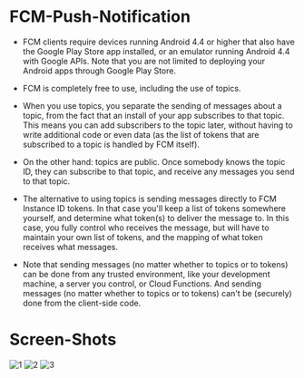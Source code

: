 # FCM-Push-Notification

* FCM clients require devices running Android 4.4 or higher that also have the Google Play Store app installed, or an emulator running Android 4.4 with Google APIs. Note that you are not limited to deploying your Android apps through Google Play Store.

* FCM is completely free to use, including the use of topics.

* When you use topics, you separate the sending of messages about a topic, from the fact that an install of your app subscribes to that topic. This means you can add subscribers to the topic later, without having to write additional code or even data (as the list of tokens that are subscribed to a topic is handled by FCM itself).

* On the other hand: topics are public. Once somebody knows the topic ID, they can subscribe to that topic, and receive any messages you send to that topic.

* The alternative to using topics is sending messages directly to FCM Instance ID tokens. In that case you'll keep a list of tokens somewhere yourself, and determine what token(s) to deliver the message to. In this case, you fully control who receives the message, but will have to maintain your own list of tokens, and the mapping of what token receives what messages.

* Note that sending messages (no matter whether to topics or to tokens) can be done from any trusted environment, like your development machine, a server you control, or Cloud Functions. And sending messages (no matter whether to topics or to tokens) can't be (securely) done from the client-side code.

# Screen-Shots
![1](https://user-images.githubusercontent.com/65441774/209339808-5f9e7670-a033-4b52-8e2a-76535be7e41d.jpg)
![2](https://user-images.githubusercontent.com/65441774/209339812-ed7770be-39a8-444f-902a-3ade17bcc585.jpg)
![3](https://user-images.githubusercontent.com/65441774/209339814-1acefbcb-c59b-42e9-8818-4d89a1d59e5f.jpg)
